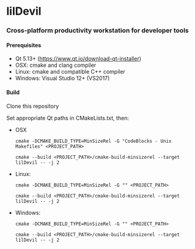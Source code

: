 # lilDevil
### Cross-platform productivity workstation for developer tools 


#### Prerequisites
 - Qt 5.13+ (https://www.qt.io/download-qt-installer)
 - OSX: cmake and clang compiler
 - Linux: cmake and compatible C++ compiler
 - Windows: Visual Studio 12+ (VS2017)
 
#### Build
Clone this repository

Set appropriate Qt paths in CMakeLists.txt, then:

 - OSX
 
      `cmake -DCMAKE_BUILD_TYPE=MinSizeRel -G "CodeBlocks - Unix Makefiles" <PROJECT_PATH>`
 
      `cmake --build <PROJECT_PATH>/cmake-build-minsizerel --target lilDevil -- -j 2`
 
 - Linux:
 
      `cmake -DCMAKE_BUILD_TYPE=MinSizeRel -G "" <PROJECT_PATH>`
 
      `cmake --build <PROJECT_PATH>/cmake-build-minsizerel --target lilDevil -- -j 2`

 - Windows:
 
      `cmake -DCMAKE_BUILD_TYPE=MinSizeRel -G "" <PROJECT_PATH>`

      `cmake --build <PROJECT_PATH>/cmake-build-minsizerel --target lilDevil -- -j 2`

